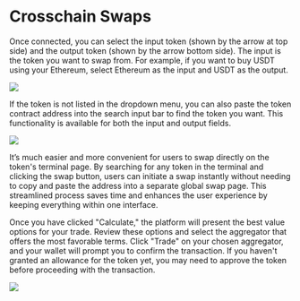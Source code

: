 # Crosschain Swaps

Once connected, you can select the input token (shown by the arrow at top side) and the output token (shown by the arrow bottom side). The input is the token you want to swap from. For example, if you want to buy USDT using your Ethereum, select Ethereum as the input and USDT as the output.

![](https://onchaintoolkit.gitbook.io/~gitbook/image?url=https%3A%2F%2F2529480011-files.gitbook.io%2F%7E%2Ffiles%2Fv0%2Fb%2Fgitbook-x-prod.appspot.com%2Fo%2Fspaces%252F5cTyOTzx3V99hovHgxrf%252Fuploads%252FzLSryCnff83nwz85DjH3%252Fimage.png%3Falt%3Dmedia%26token%3Dbc18ab64-7c8e-41fb-873c-5e553088dda3\&width=768\&dpr=4\&quality=100\&sign=d161dc5b\&sv=1)

If the token is not listed in the dropdown menu, you can also paste the token contract address into the search input bar to find the token you want. This functionality is available for both the input and output fields.

![](https://onchaintoolkit.gitbook.io/~gitbook/image?url=https%3A%2F%2F2529480011-files.gitbook.io%2F%7E%2Ffiles%2Fv0%2Fb%2Fgitbook-x-prod.appspot.com%2Fo%2Fspaces%252F5cTyOTzx3V99hovHgxrf%252Fuploads%252FFs7H9W5mEXqQbRSq6Kiv%252Fimage.png%3Falt%3Dmedia%26token%3D4f9c2701-db88-4670-afc6-119ab1ca7474\&width=768\&dpr=4\&quality=100\&sign=9c0bab9e\&sv=1)

It’s much easier and more convenient for users to swap directly on the token's terminal page. By searching for any token in the terminal and clicking the swap button, users can initiate a swap instantly without needing to copy and paste the address into a separate global swap page. This streamlined process saves time and enhances the user experience by keeping everything within one interface.

Once you have clicked "Calculate," the platform will present the best value options for your trade. Review these options and select the aggregator that offers the most favorable terms. Click "Trade" on your chosen aggregator, and your wallet will prompt you to confirm the transaction. If you haven't granted an allowance for the token yet, you may need to approve the token before proceeding with the transaction.

![](https://onchaintoolkit.gitbook.io/~gitbook/image?url=https%3A%2F%2F2529480011-files.gitbook.io%2F%7E%2Ffiles%2Fv0%2Fb%2Fgitbook-x-prod.appspot.com%2Fo%2Fspaces%252F5cTyOTzx3V99hovHgxrf%252Fuploads%252FiDpD3pZFfOjASDzX8G6p%252Fimage.png%3Falt%3Dmedia%26token%3D1d052916-1ce2-4223-8096-e039f326051a\&width=768\&dpr=4\&quality=100\&sign=c927ecb5\&sv=1)

